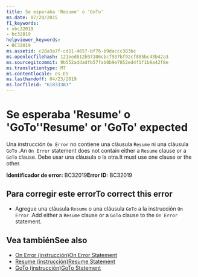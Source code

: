 ```yaml
---
title: Se esperaba 'Resume' o 'GoTo'
ms.date: 07/20/2015
f1_keywords:
- vbc32019
- bc32019
helpviewer_keywords:
- BC32019
ms.assetid: c28a3a7f-cd11-4657-bf76-b9daccc383bc
ms.openlocfilehash: 121eed612b97106cbcf937bf92cf885bc43b42a3
ms.sourcegitcommit: 9b552addadfb57fab0b9e7852ed4f1f1b8a42f8e
ms.translationtype: MT
ms.contentlocale: es-ES
ms.lasthandoff: 04/23/2019
ms.locfileid: "61833383"
---
```

# <a name="resume-or-goto-expected"></a><span data-ttu-id="0274f-102">Se esperaba 'Resume' o 'GoTo'</span><span class="sxs-lookup"><span data-stu-id="0274f-102">'Resume' or 'GoTo' expected</span></span>
<span data-ttu-id="0274f-103">Una instrucción `On Error` no contiene una cláusula `Resume` ni una cláusula `GoTo` .</span><span class="sxs-lookup"><span data-stu-id="0274f-103">An `On Error` statement does not contain either a `Resume` clause or a `GoTo` clause.</span></span> <span data-ttu-id="0274f-104">Debe usar una cláusula o la otra.</span><span class="sxs-lookup"><span data-stu-id="0274f-104">It must use one clause or the other.</span></span>  
  
 <span data-ttu-id="0274f-105">**Identificador de error:** BC32019</span><span class="sxs-lookup"><span data-stu-id="0274f-105">**Error ID:** BC32019</span></span>  
  
## <a name="to-correct-this-error"></a><span data-ttu-id="0274f-106">Para corregir este error</span><span class="sxs-lookup"><span data-stu-id="0274f-106">To correct this error</span></span>  
  
-   <span data-ttu-id="0274f-107">Agregue una cláusula `Resume` o una cláusula `GoTo` a la instrucción `On Error` .</span><span class="sxs-lookup"><span data-stu-id="0274f-107">Add either a `Resume` clause or a `GoTo` clause to the `On Error` statement.</span></span>  
  
## <a name="see-also"></a><span data-ttu-id="0274f-108">Vea también</span><span class="sxs-lookup"><span data-stu-id="0274f-108">See also</span></span>

- [<span data-ttu-id="0274f-109">On Error (instrucción)</span><span class="sxs-lookup"><span data-stu-id="0274f-109">On Error Statement</span></span>](../../visual-basic/language-reference/statements/on-error-statement.md)
- [<span data-ttu-id="0274f-110">Resume (instrucción)</span><span class="sxs-lookup"><span data-stu-id="0274f-110">Resume Statement</span></span>](../../visual-basic/language-reference/statements/resume-statement.md)
- [<span data-ttu-id="0274f-111">GoTo (instrucción)</span><span class="sxs-lookup"><span data-stu-id="0274f-111">GoTo Statement</span></span>](../../visual-basic/language-reference/statements/goto-statement.md)

